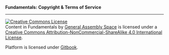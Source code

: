 **Fundamentals: Copyright & Terms of Service**

---

<a rel="license" href="http://creativecommons.org/licenses/by-nc-sa/4.0/"><img alt="Creative Commons License" style="border-width:0" src="https://i.creativecommons.org/l/by-nc-sa/4.0/88x31.png" /></a><br /><span xmlns:dct="http://purl.org/dc/terms/" property="dct:title"> Content in Fundamentals</span> by <a xmlns:cc="http://creativecommons.org/ns#" href="http://fundamentals.generalassemb.ly/" property="cc:attributionName" rel="cc:attributionURL">General Assembly Space</a> is licensed under a <a rel="license" href="http://creativecommons.org/licenses/by-nc-sa/4.0/">Creative Commons Attribution-NonCommercial-ShareAlike 4.0 International License</a>.

Platform is licensed under [Gitbook](https://github.com/GitbookIO/gitbook/blob/master/LICENSE).
